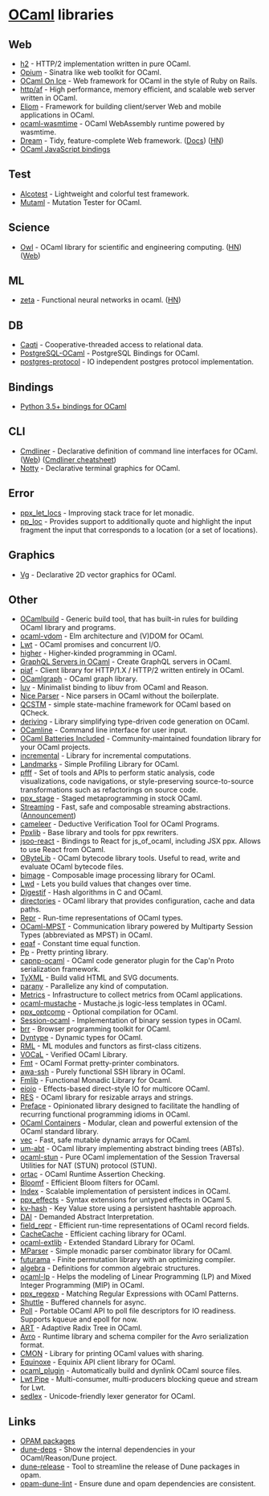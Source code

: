 # [OCaml](https://ocaml.org) libraries

## Web

- [h2](https://github.com/anmonteiro/ocaml-h2) - HTTP/2 implementation written in pure OCaml.
- [Opium](https://github.com/rgrinberg/opium) - Sinatra like web toolkit for OCaml.
- [OCaml On Ice](https://github.com/roddyyaga/ocoi) - Web framework for OCaml in the style of Ruby on Rails.
- [http/af](https://github.com/inhabitedtype/httpaf) - High performance, memory efficient, and scalable web server written in OCaml.
- [Eliom](https://github.com/ocsigen/eliom) - Framework for building client/server Web and mobile applications in OCaml.
- [ocaml-wasmtime](https://github.com/LaurentMazare/ocaml-wasmtime) - OCaml WebAssembly runtime powered by wasmtime.
- [Dream](https://github.com/aantron/dream) - Tidy, feature-complete Web framework. ([Docs](https://aantron.github.io/dream/)) ([HN](https://news.ycombinator.com/item?id=26758151))
- [OCaml JavaScript bindings](https://github.com/tmattio/js-bindings)

## Test

- [Alcotest](https://github.com/mirage/alcotest) - Lightweight and colorful test framework.
- [Mutaml](https://github.com/jmid/mutaml) - Mutation Tester for OCaml.

## Science

- [Owl](https://github.com/owlbarn/owl) - OCaml library for scientific and engineering computing. ([HN](https://news.ycombinator.com/item?id=20449595)) ([Web](https://ocaml.xyz/))

## ML

- [zeta](https://github.com/liaopeiyuan/zeta) - Functional neural networks in ocaml. ([HN](https://news.ycombinator.com/item?id=22020287))

## DB

- [Caqti](https://github.com/paurkedal/ocaml-caqti) - Cooperative-threaded access to relational data.
- [PostgreSQL-OCaml](https://github.com/mmottl/postgresql-ocaml) - PostgreSQL Bindings for OCaml.
- [postgres-protocol](https://github.com/anuragsoni/postgres-protocol) - IO independent postgres protocol implementation.

## Bindings

- [Python 3.5+ bindings for OCaml](https://github.com/zshipko/ocaml-py)

## CLI

- [Cmdliner](https://github.com/dbuenzli/cmdliner) - Declarative definition of command line interfaces for OCaml. ([Web](https://erratique.ch/software/cmdliner)) ([Cmdliner cheatsheet](https://github.com/mjambon/cmdliner-cheatsheet))
- [Notty](https://github.com/pqwy/notty) - Declarative terminal graphics for OCaml.

## Error

- [ppx_let_locs](https://github.com/EduardoRFS/ppx_let_locs) - Improving stack trace for let monadic.
- [pp_loc](https://github.com/Armael/pp_loc) - Provides support to additionally quote and highlight the input fragment the input that corresponds to a location (or a set of locations).

## Graphics

- [Vg](https://github.com/dbuenzli/vg) - Declarative 2D vector graphics for OCaml.

## Other

- [OCamlbuild](https://github.com/ocaml/ocamlbuild) - Generic build tool, that has built-in rules for building OCaml library and programs.
- [ocaml-vdom](https://github.com/LexiFi/ocaml-vdom) - Elm architecture and (V)DOM for OCaml.
- [Lwt](https://github.com/ocsigen/lwt) - OCaml promises and concurrent I/O.
- [higher](https://github.com/ocamllabs/higher) - Higher-kinded programming in OCaml.
- [GraphQL Servers in OCaml](https://github.com/andreas/ocaml-graphql-server) - Create GraphQL servers in OCaml.
- [piaf](https://github.com/anmonteiro/piaf) - Client library for HTTP/1.X / HTTP/2 written entirely in OCaml.
- [OCamlgraph](https://github.com/backtracking/ocamlgraph) - OCaml graph library.
- [luv](https://github.com/aantron/luv) - Minimalist binding to libuv from OCaml and Reason.
- [Nice Parser](https://github.com/smolkaj/nice-parser) - Nice parsers in OCaml without the boilerplate.
- [QCSTM](https://github.com/jmid/qcstm) - simple state-machine framework for OCaml based on QCheck.
- [deriving](https://github.com/ocaml-ppx/ppx_deriving) - Library simplifying type-driven code generation on OCaml.
- [OCamline](https://github.com/chrisnevers/ocamline) - Command line interface for user input.
- [OCaml Batteries Included](https://github.com/ocaml-batteries-team/batteries-included) - Community-maintained foundation library for your OCaml projects.
- [incremental](https://github.com/janestreet/incremental) - Library for incremental computations.
- [Landmarks](https://github.com/LexiFi/landmarks) - Simple Profiling Library for OCaml.
- [pfff](https://github.com/returntocorp/pfff) - Set of tools and APIs to perform static analysis, code visualizations, code navigations, or style-preserving source-to-source transformations such as refactorings on source code.
- [ppx_stage](https://github.com/stedolan/ppx_stage) - Staged metaprogramming in stock OCaml.
- [Streaming](https://github.com/odis-labs/streaming) - Fast, safe and composable streaming abstractions. ([Announcement](https://discuss.ocaml.org/t/ann-first-release-of-streaming/5961))
- [cameleer](https://github.com/mariojppereira/cameleer) - Deductive Verification Tool for OCaml Programs.
- [Ppxlib](https://github.com/ocaml-ppx/ppxlib) - Base library and tools for ppx rewriters.
- [jsoo-react](https://github.com/jchavarri/jsoo-react) - Bindings to React for js_of_ocaml, including JSX ppx. Allows to use React from OCaml.
- [OByteLib](https://github.com/bvaugon/obytelib) - OCaml bytecode library tools. Useful to read, write and evaluate OCaml bytecode files.
- [bimage](https://github.com/zshipko/ocaml-bimage) - Composable image processing library for OCaml.
- [Lwd](https://github.com/let-def/lwd) - Lets you build values that changes over time.
- [Digestif](https://github.com/mirage/digestif) - Hash algorithms in C and OCaml.
- [directories](https://github.com/OCamlPro/directories) - OCaml library that provides configuration, cache and data paths.
- [Repr](https://github.com/mirage/repr) - Run-time representations of OCaml types.
- [OCaml-MPST](https://github.com/keigoi/ocaml-mpst) - Communication library powered by Multiparty Session Types (abbreviated as MPST) in OCaml.
- [eqaf](https://github.com/mirage/eqaf) - Constant time equal function.
- [Pp](https://github.com/ocaml-dune/pp) - Pretty printing library.
- [capnp-ocaml](https://github.com/capnproto/capnp-ocaml) - OCaml code generator plugin for the Cap'n Proto serialization framework.
- [TyXML](https://github.com/ocsigen/tyxml) - Build valid HTML and SVG documents.
- [parany](https://github.com/UnixJunkie/parany) - Parallelize any kind of computation.
- [Metrics](https://github.com/mirage/metrics) - Infrastructure to collect metrics from OCaml applications.
- [ocaml-mustache](https://github.com/rgrinberg/ocaml-mustache) - Mustache.js logic-less templates in OCaml.
- [ppx_optcomp](https://github.com/janestreet/ppx_optcomp) - Optional compilation for OCaml.
- [Session-ocaml](https://github.com/keigoi/session-ocaml) - Implementation of binary session types in OCaml.
- [brr](https://github.com/dbuenzli/brr) - Browser programming toolkit for OCaml.
- [Dyntype](https://github.com/samoht/dyntype) - Dynamic types for OCaml.
- [RML](https://github.com/dannywillems/RML) - ML modules and functors as first-class citizens.
- [VOCaL](https://github.com/vocal-project/vocal) - Verified OCaml Library.
- [Fmt](https://github.com/dbuenzli/fmt) - OCaml Format pretty-printer combinators.
- [awa-ssh](https://github.com/mirage/awa-ssh) - Purely functional SSH library in OCaml.
- [Fmlib](https://github.com/hbr/fmlib) - Functional Monadic Library for Ocaml.
- [eioio](https://github.com/ocaml-multicore/eioio) - Effects-based direct-style IO for multicore OCaml.
- [RES](https://github.com/mmottl/res) - OCaml library for resizable arrays and strings.
- [Preface](https://github.com/xvw/preface) - Opinionated library designed to facilitate the handling of recurring functional programming idioms in OCaml.
- [OCaml Containers](https://github.com/c-cube/ocaml-containers) - Modular, clean and powerful extension of the OCaml standard library.
- [vec](https://github.com/aionescu/vec) - Fast, safe mutable dynamic arrays for OCaml.
- [um-abt](https://github.com/shonfeder/um-abt) - OCaml library implementing abstract binding trees (ABTs).
- [ocaml-stun](https://github.com/patricoferris/ocaml-stun) - Pure OCaml implementation of the Session Traversal Utilities for NAT (STUN) protocol (STUN).
- [ortac](https://github.com/ocaml-gospel/ortac) - OCaml Runtime Assertion Checking.
- [Bloomf](https://github.com/mirage/bloomf) - Efficient Bloom filters for OCaml.
- [Index](https://github.com/mirage/index) - Scalable implementation of persistent indices in OCaml.
- [ppx_effects](https://github.com/CraigFe/ppx_effects) - Syntax extensions for untyped effects in OCaml 5.
- [kv-hash](https://github.com/tomjridge/kv-hash) - Key Value store using a persistent hashtable approach.
- [DAI](https://github.com/cuplv/dai) - Demanded Abstract Interpretation.
- [field_repr](https://github.com/CraigFe/field_repr) - Efficient run-time representations of OCaml record fields.
- [CacheCache](https://github.com/pascutto/cachecache) - Efficient caching library for OCaml.
- [ocaml-extlib](https://github.com/ygrek/ocaml-extlib) - Extended Standard Library for OCaml.
- [MParser](https://github.com/murmour/mparser) - Simple monadic parser combinator library for OCaml.
- [futurama](https://github.com/ghuysmans/futurama) - Finite permutation library with an optimizing compiler.
- [algebra](https://github.com/ghuysmans/algebra) - Definitions for common algebraic structures.
- [ocaml-lp](https://github.com/ktahar/ocaml-lp) - Helps the modeling of Linear Programming (LP) and Mixed Integer Programming (MIP) in OCaml.
- [ppx_regexp](https://github.com/paurkedal/ppx_regexp) - Matching Regular Expressions with OCaml Patterns.
- [Shuttle](https://github.com/anuragsoni/shuttle) - Buffered channels for async.
- [Poll](https://github.com/anuragsoni/poll) - Portable OCaml API to poll file descriptors for IO readiness. Supports kqueue and epoll for now.
- [ART](https://github.com/dinosaure/art) - Adaptive Radix Tree in OCaml.
- [Avro](https://github.com/c-cube/ocaml-avro) - Runtime library and schema compiler for the Avro serialization format.
- [CMON](https://github.com/let-def/cmon) - Library for printing OCaml values with sharing.
- [Equinoxe](https://github.com/maiste/equinoxe) - Equinix API client library for OCaml.
- [ocaml_plugin](https://github.com/janestreet/ocaml_plugin) - Automatically build and dynlink OCaml source files.
- [Lwt Pipe](https://github.com/c-cube/lwt-pipe) - Multi-consumer, multi-producers blocking queue and stream for Lwt.
- [sedlex](https://github.com/ocaml-community/sedlex) - Unicode-friendly lexer generator for OCaml.

## Links

- [OPAM packages](http://opam.ocaml.org/packages/)
- [dune-deps](https://github.com/mjambon/dune-deps) - Show the internal dependencies in your OCaml/Reason/Dune project.
- [dune-release](https://github.com/ocamllabs/dune-release) - Tool to streamline the release of Dune packages in opam.
- [opam-dune-lint](https://github.com/ocurrent/opam-dune-lint) - Ensure dune and opam dependencies are consistent.
